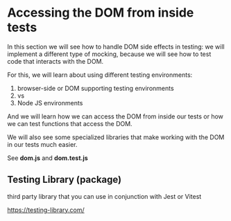 # Accessing the DOM from inside tests

In this section we will see how to handle DOM side effects in testing: we will implement a different type of mocking, because we will see how to test code that interacts with the DOM.

For this, we will learn about using different testing environments:
1) browser-side or DOM supporting testing environments
2) vs
3) Node JS environments

And we will learn how we can access the DOM from inside our tests or how we can test functions that access the DOM.

We will also see some specialized libraries that make working with the DOM in our tests much easier.


See **dom.js** and **dom.test.js**

## Testing Library (package)
third party library that you can use in conjunction with Jest or Vitest

https://testing-library.com/

